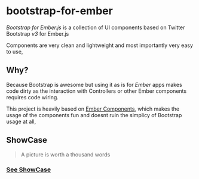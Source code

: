# bootstrap-for-ember

_Bootstrap for Ember.js_ is a collection of UI components based on Twitter Bootstrap *v3* for Ember.js

Components are very clean and lightweight and most importantly very easy to use,


## Why?

Because Bootstrap is awesome but using it as is for _Ember_ apps makes code dirty as the interaction with Controllers
or other Ember components requires code wiring.


This project is heavily based on [Ember Components](http://emberjs.com/guides/components/), which makes the usage of 
the components fun and doesnt ruin the simplicy of Bootstrap usage at all,

## ShowCase

> A picture is worth a thousand words

### [See ShowCase](http://ember-for-bootstrap.github.io)
